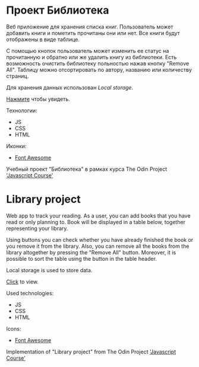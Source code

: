# Проект Библиотека

Веб приложение для хранения списка книг.
Пользователь может добавить книги и пометить прочитаны они или нет.
Все книги будут отображены в виде таблице.

С помощью кнопок пользователь может изменить ее статус на прочитанную и обратно или же удалить книгу из библиотеки.
Eсть возможность очистить библиотеку польностью нажав кнопку "Remove All".
Таблицу можно отсортировать по автору, названию или количеству страниц.

Для хранения данных использован *Local storage*.


[Нажмите](https://ginger-owl.github.io/odin-library/) чтобы увидеть.

Технологии:
* JS
* CSS
* HTML

Иконки:
* [Font Awesome](https://fontawesome.com/)


Учебный проект "Библиотека" в рамках курса The Odin Project ['Javascript Course'](https://www.theodinproject.com/paths/full-stack-javascript/courses/javascript)

# Library project

Web app to track your reading.
As a user, you can add books that you have read or only planning to.
Book will be displayed in a table below, together representing your library.

Using buttons you can check whether you have already finished the book or you remove it from the library. 
Also, you can remove all the books from the library altogether by pressing the "Remove All" button.
Moreover, it is possible to sort the table using the button in the table header.

Local storage is used to store data.


[Click](https://ginger-owl.github.io/odin-library/) to view.

Used technologies:
* JS
* CSS
* HTML

Icons:
* [Font Awesome](https://fontawesome.com/)


Implementation of "Library project" from The Odin Project ['Javascript Course'](https://www.theodinproject.com/paths/full-stack-javascript/courses/javascript)
